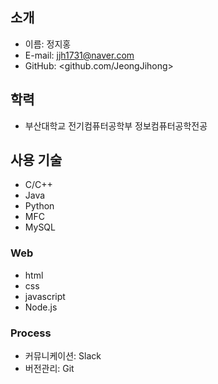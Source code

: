 ## 소개
- 이름: 정지홍
- E-mail: jjh1731@naver.com
- GitHub: <github.com/JeongJihong>

## 학력
- 부산대학교 전기컴퓨터공학부 정보컴퓨터공학전공

## 사용 기술
- C/C++
- Java
- Python
- MFC
- MySQL

### Web
- html
- css
- javascript
- Node.js

### Process
- 커뮤니케이션: Slack
- 버전관리: Git
